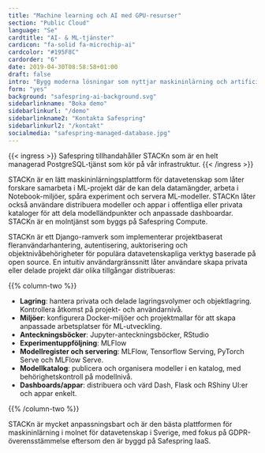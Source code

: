 ```yaml
---
title: "Machine learning och AI med GPU-resurser"
section: "Public Cloud"
language: "Se"
cardtitle: "AI- & ML-tjänster"
cardicon: "fa-solid fa-microchip-ai"
cardcolor: "#195F8C"
cardorder: "6"
date: 2019-04-30T08:58:58+01:00
draft: false
intro: "Bygg moderna lösningar som nyttjar maskininlärning och artificiell intelligens."
form: "yes"
background: "safespring-ai-background.svg"
sidebarlinkname: "Boka demo"
sidebarlinkurl: "/demo"
sidebarlinkname2: "Kontakta Safespring"
sidebarlinkurl2: "/kontakt"
socialmedia: "safespring-managed-database.jpg"
---
```


{{< ingress >}}
Safespring tillhandahåller STACKn som är en helt managerad PostgreSQL-tjänst som kör på vår infrastruktur.
{{< /ingress >}}

STACKn är en lätt maskininlärningsplattform för datavetenskap som låter forskare samarbeta i ML-projekt där de kan dela datamängder, arbeta i Notebook-miljöer, spåra experiment och servera ML-modeller. STACKn låter också användare distribuera modeller och appar i offentliga eller privata kataloger för att dela modelländpunkter och anpassade dashboardar. STACKn är en molntjänst som byggs på Safespring Compute.

STACKn är ett Django-ramverk som implementerar projektbaserat fleranvändarhantering, autentisering, auktorisering och objektnivåbehörigheter för populära datavetenskapliga verktyg baserade på open source. En intuitiv användargränssnitt låter användare skapa privata eller delade projekt där olika tillgångar distribueras:

{{% column-two %}}

- **Lagring**: hantera privata och delade lagringsvolymer och objektlagring. Kontrollera åtkomst på projekt- och användarnivå.
- **Miljöer**: konfigurera Docker-miljöer och projektmallar för att skapa anpassade arbetsplatser för ML-utveckling.
- **Anteckningsböcker**: Jupyter-anteckningsböcker, RStudio
- **Experimentuppföljning**: MLFlow
- **Modellregister och servering**: MLFlow, Tensorflow Serving, PyTorch Serve och MLFlow Serve.
- **Modellkatalog**: publicera och organisera modeller i en katalog, med behörighetskontroll på modellnivå.
- **Dashboards/appar**: distribuera och värd Dash, Flask och RShiny UI:er och appar enkelt.

{{% /column-two %}}

STACKn är mycket anpassningsbart och är den bästa plattformen för maskininlärning i molnet för datavetenskap i Sverige, med fokus på GDPR-överensstämmelse eftersom den är byggd på Safespring IaaS.